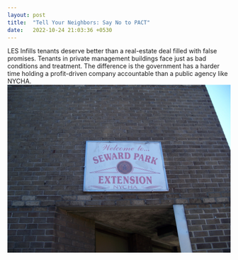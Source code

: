 ```yaml
---
layout: post
title:  "Tell Your Neighbors: Say No to PACT"
date:   2022-10-24 21:03:36 +0530
---
```

LES Infills tenants deserve better than a real-estate deal filled with false promises. Tenants in private management buildings face just as bad conditions and treatment. The difference is the government has a harder time holding a profit-driven company accountable than a public agency like NYCHA.
![seward park extension](assets/images/seward2.jpg)